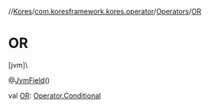 //[Kores](../../../index.md)/[com.koresframework.kores.operator](../index.md)/[Operators](index.md)/[OR](-o-r.md)

# OR

[jvm]\

@[JvmField](https://kotlinlang.org/api/latest/jvm/stdlib/kotlin.jvm/-jvm-field/index.html)()

val [OR](-o-r.md): [Operator.Conditional](../-operator/-conditional/index.md)
